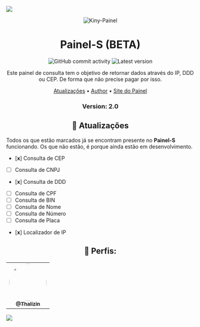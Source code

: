 <p>
<img src= "https://cdn.discordapp.com/attachments/935532000725594122/949104779626426448/linha-imagem-animada-0363.gif"/>
</p>

<p align="center" ><img alt="Kiny-Painel" src="https://c.tenor.com/2PvZ15w3_88AAAAC/coceira.gif"></p>

<h1 align="center">Painel-S (BETA)</h1>
<p align="center">
  <img alt="GitHub commit activity" src="https://img.shields.io/github/commit-activity/m/Kiny-Kiny/Kiny-Painel">
  <img alt="Latest version" src="https://img.shields.io/github/v/release/Kiny-Kiny/Kiny-Painel.svg" alt="Latest version">

  <p align="center">
    Este painel de consulta tem o objetivo de retornar dados através do IP, DDD ou CEP. De forma que não precise pagar por isso.
  </p>
</p> 



<p align="center">
  <a href="https://github.com/Kiny-Kiny/Kiny-Painel/blob/master/README.md#-features">Atualizações</a> •
  <a href="https://github.com/Thalizin06">Author</a> •
  <a href="http://int-search.xyz/">Site do Painel</a>
</p>

<h3><p align="center">Version: 2.0</p></h3>
 
<h2 align="center">📆  Atualizações</h2>

Todos os que estão marcados já se encontram presente no **Painel-S** funcionando. 
Os que não estão, é porque ainda estão em desenvolvimento.

- [**x**] Consulta de CEP
- [ ] Consulta de CNPJ
- [**x**] Consulta de DDD
- [ ] Consulta de CPF
- [ ] Consulta de BIN
- [ ] Consulta de Nome
- [ ] Consulta de Número
- [ ] Consulta de Placa
- [**x**] Localizador de IP

<div align="center">
  <h2>👤 Perfis:</h2>

  <table>
    <tr>
      <td align="center"><a href="https://github.com/Thalizin06"><img style="border-radius: 50%;" src="https://avatars.githubusercontent.com/u/83826153?v=4" width="100px;" alt=""/><br /><sub><b>@Thalizin</b></sub></a><br />
  </table>
</div>
 


<p>
<img src= "https://cdn.discordapp.com/attachments/935532000725594122/949104779626426448/linha-imagem-animada-0363.gif"/>
</p>
